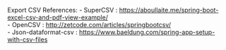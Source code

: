 Export CSV References: 
    - SuperCSV : https://aboullaite.me/spring-boot-excel-csv-and-pdf-view-example/ </br>
    - OpenCSV : http://zetcode.com/articles/springbootcsv/ </br>
    - Json-dataformat-csv : https://www.baeldung.com/spring-app-setup-with-csv-files </br>